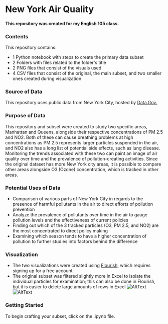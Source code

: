 # New York Air Quality 
#### This repository was created for my English 105 class.
### Contents
This repository contains:
* 1 Python notebook with steps to create the primary data subset
* 2 Folders with files related to the folder's title
* 2 PNG files that consist of the visuals used
* 4 CSV files that consist of the original, the main subset, and two smaller ones created during visualization
### Source of Data
This repository uses public data from New York City, hosted by [Data.Gov.](https://catalog.data.gov/dataset/air-quality)  
### Purpose of Data
This repository and subset were created to study two specific areas, Manhattan and Queens, alongside their respective concentrations of PM 2.5 and NO2. Both of these can cause breathing problems at high concentrations as PM 2.5 represents larger particles suspended in the air, and NO2 also has a long list of potential side effects, such as lung disease. Monitoring the trends associated with these two can paint an image of air quality over time and the prevalence of pollution-creating activities. Since the original dataset has more New York city areas, it is possible to compare other areas alongside O3 (Ozone) concentration, which is tracked in other areas.
### Potential Uses of Data
* Comparison of various parts of New York City in regards to the presence of harmful pollutants in the air to direct efforts of pollution prevention
* Analyze the prevalence of pollutants over time in the air to gauge pollution levels and the effectiveness of current policies
* Finding out which of the 3 tracked particles (O3, PM 2.5, and NO2) are the most concentrated to direct policy making
* Examining which season tends to have a higher concentration of pollution to further studies into factors behind the difference
### Visualization
* The two visualizations were created using [Flourish](https://flourish.studio/), which requires signing up for a free account
* The original subset was filtered slightly more in Excel to isolate the individual particles for examination; this can also be done in Flourish, but it is easier to delete large amounts of rows in Excel
![AltText](https://github.com/nalecse/New-York-Air-Quality-Repo/blob/main/Visualization/QMPM2.5.png?raw=true)
![AltText](https://github.com/nalecse/New-York-Air-Quality-Repo/blob/main/Visualization/QMNO2.png?raw=true)

### Getting Started 
To begin crafting your subset, click on the .ipynb file.
